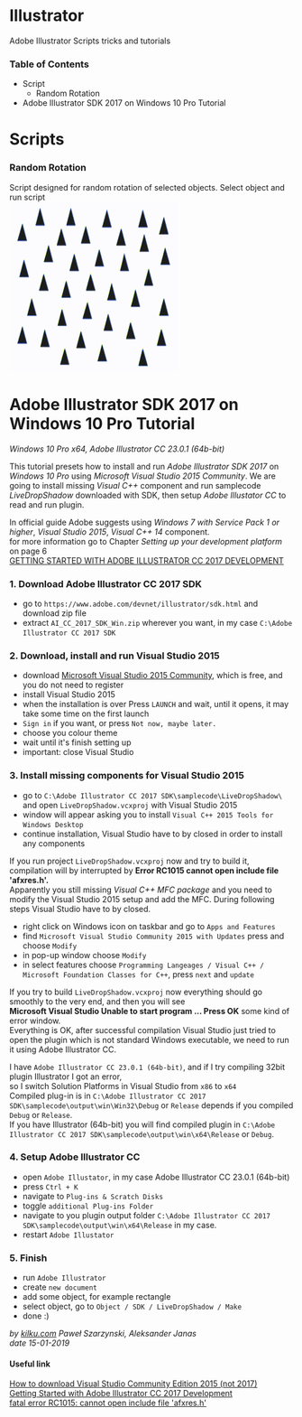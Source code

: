 # Illustrator
Adobe Illustrator Scripts tricks and tutorials

### Table of Contents
* Script
    * Random Rotation
* Adobe Illustrator SDK 2017 on Windows 10 Pro Tutorial



#  **Scripts**

### Random Rotation

Script designed for random rotation of selected objects. Select object and run script  
![](https://github.com/kilkucom/Illustrator/blob/master/git/RandomRotation.gif)

# **Adobe Illustrator SDK 2017 on Windows 10 Pro Tutorial**
*Windows 10 Pro x64, Adobe Illustrator CC 23.0.1 (64b-bit)*

This tutorial presets how to install and run *Adobe Illustrator SDK 2017* on *Windows 10 Pro* using *Microsoft Visual Studio 2015 Community*. We are going to install missing *Visual C++* component and
run samplecode *LiveDropShadow* downloaded with SDK, then setup *Adobe Illustator CC* to read and run plugin.


In official guide Adobe suggests using *Windows 7 with Service Pack 1 or higher*, *Visual Studio 2015*, *Visual C++ 14* component.  
for more information go to Chapter *Setting up your development platform* on page 6  
[GETTING STARTED WITH ADOBE ILLUSTRATOR CC 2017 DEVELOPMENT](https://www.adobe.com/content/dam/acom/en/devnet/illustrator/pdf/sdk/getting-started-guide-2017.pdf)  


### 1. Download Adobe Illustrator CC 2017 SDK
 * go to  `https://www.adobe.com/devnet/illustrator/sdk.html` and download zip file
 * extract `AI_CC_2017_SDK_Win.zip` wherever you want, in my case `C:\Adobe Illustrator CC 2017 SDK`

### 2. Download, install and run Visual Studio 2015
* download [Microsoft Visual Studio 2015 Community](https://go.microsoft.com/fwlink/?LinkId=532606&clcid=0x409), which is free, and you do not need to register
* install Visual Studio 2015
* when the installation is over Press `LAUNCH` and wait, until it opens, it may take some time on the first launch
* `Sign in` if you want, or press `Not now, maybe later.`
* choose you colour theme
* wait until it's finish setting up
* important: close Visual Studio

### 3. Install missing components for Visual Studio 2015
* go to `C:\Adobe Illustrator CC 2017 SDK\samplecode\LiveDropShadow\` and open `LiveDropShadow.vcxproj` with Visual Studio 2015
* window will appear asking you to install `Visual C++ 2015 Tools for Windows Desktop`
* continue installation, Visual Studio have to by closed in order to install any components   

If you run project `LiveDropShadow.vcxproj` now and try to build it, compilation will by interrupted by **Error RC1015 cannot open include file 'afxres.h'.**  
Apparently you still missing *Visual C++ MFC package* and you need to modify the Visual Studio 2015 setup and add the MFC. During following steps Visual Studio have to by closed.

* right click on Windows icon on taskbar and go to `Apps and Features`
* find `Microsoft Visual Studio Community 2015 with Updates` press and choose `Modify`
* in pop-up window choose `Modify`
* in select features choose `Programming Langeages / Visual C++ / Microsoft Foundation Classes for C++`, press `next` and `update`

If you try to build `LiveDropShadow.vcxproj` now everything should go smoothly to the very end, and then you will see  
**Microsoft Visual Studio Unable to start program ... Press OK** some kind of error window.  
Everything is OK, after successful compilation  Visual Studio just tried to open the plugin which is not standard Windows executable, we need to run it using Adobe Illustrator CC.  

I have `Adobe Illustrator CC 23.0.1 (64b-bit)`, and if I try compiling 32bit plugin Illustrator I got an error,  
so I switch Solution Platforms in Visual Studio from `x86` to `x64`  
Compiled plug-in is in `C:\Adobe Illustrator CC 2017 SDK\samplecode\output\win\Win32\Debug` or  `Release` depends if you compiled `Debug` or `Release`.  
If you have Illustrator (64b-bit) you will find compiled plugin in `C:\Adobe Illustrator CC 2017 SDK\samplecode\output\win\x64\Release` or `Debug`.

### 4. Setup Adobe Illustrator CC

* open `Adobe Illustator`, in my case Adobe Illustrator CC 23.0.1 (64b-bit)
* press `Ctrl + K`
* navigate to `Plug-ins & Scratch Disks`
* toggle `additional Plug-ins Folder`
* navigate to you plugin output folder `C:\Adobe Illustrator CC 2017 SDK\samplecode\output\win\x64\Release` in my case.
* restart `Adobe Illustator`

### 5. Finish

* run `Adobe Illustrator`
* create `new document`
* add some object, for example rectangle
* select object, go to `Object / SDK / LiveDropShadow / Make`
* done :)

*by [kilku.com](www.kilku.com) Paweł Szarzynski, Aleksander Janas  
date 15-01-2019*

#### Useful link  
[How to download Visual Studio Community Edition 2015 (not 2017)](https://stackoverflow.com/questions/44290672/how-to-download-visual-studio-community-edition-2015-not-2017)  
[Getting Started with Adobe Illustrator CC 2017 Development](https://www.adobe.com/content/dam/acom/en/devnet/illustrator/pdf/sdk/getting-started-guide-2017.pdf)  
[fatal error RC1015: cannot open include file 'afxres.h'](https://community.developers.thomsonreuters.com/questions/8225/fatal-error-rc1015-cannot-open-include-file-afxres.html)
